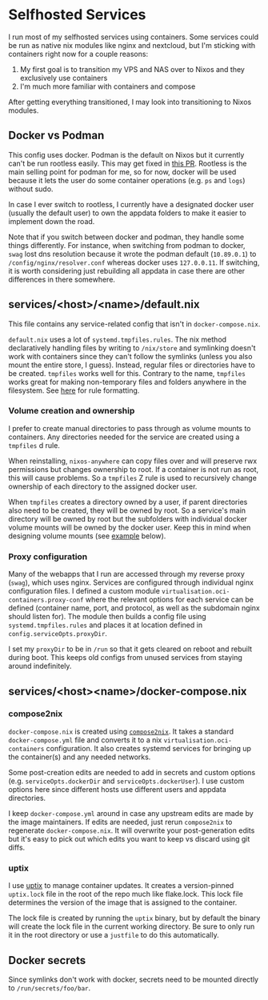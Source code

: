 # Selfhosted Services

I run most of my selfhosted services using containers. Some services could be run as native nix modules like nginx and nextcloud, but I'm sticking with containers right now for a couple reasons:

1. My first goal is to transition my VPS and NAS over to Nixos and they exclusively use containers
2. I'm much more familiar with containers and compose

After getting everything transitioned, I may look into transitioning to Nixos modules.

## Docker vs Podman

This config uses docker. Podman is the default on Nixos but it currently can't be run rootless easily. This may get fixed in [this PR](https://github.com/NixOS/nixpkgs/pull/368565). Rootless is the main selling point for podman for me, so for now, docker will be used because it lets the user do some container operations (e.g. `ps` and `logs`) without sudo.

In case I ever switch to rootless, I currently have a designated docker user (usually the default user) to own the appdata folders to make it easier to implement down the road.

Note that if you switch between docker and podman, they handle some things differently. For instance, when switching from podman to docker, `swag` lost dns resolution because it wrote the podman default (`10.89.0.1`) to `/config/nginx/resolver.conf` whereas docker uses `127.0.0.11`. If switching, it is worth considering just rebuilding all appdata in case there are other differences in there somewhere.

## services/\<host\>/\<name\>/default.nix

This file contains any service-related config that isn't in `docker-compose.nix`.

`default.nix` uses a lot of `systemd.tmpfiles.rules`. The nix method declaratively handling files by writing to `/nix/store` and symlinking doesn't work with containers since they can't follow the symlinks (unless you also mount the entire store, I guess). Instead, regular files or directories have to be created. `tmpfiles` works well for this. Contrary to the name, `tmpfiles` works great for making non-temporary files and folders anywhere in the filesystem. See [here](https://www.freedesktop.org/software/systemd/man/latest/tmpfiles.d.html) for rule formatting.

### Volume creation and ownership

I prefer to create manual directories to pass through as volume mounts to containers. Any directories needed for the service are created using a `tmpfiles` d rule.

When reinstalling, `nixos-anywhere` can copy files over and will preserve rwx permissions but changes ownership to root. If a container is not run as root, this will cause problems. So a `tmpfiles` Z rule is used to recursively change ownership of each directory to the assigned docker user.

When `tmpfiles` creates a directory owned by a user, if parent directories also need to be created, they will be owned by root. So a service's main directory will be owned by root but the subfolders with individual docker volume mounts will be owned by the docker user. Keep this in mind when designing volume mounts (see [example](#proxy-configuration) below).

### Proxy configuration

Many of the webapps that I run are accessed through my reverse proxy (`swag`), which uses nginx. Services are configured through individual nginx configuration files. I defined a custom module `virtualisation.oci-containers.proxy-conf` where the relevant options for each service can be defined (container name, port, and protocol, as well as the subdomain nginx should listen for). The module then builds a config file using `systemd.tmpfiles.rules` and places it at location defined in `config.serviceOpts.proxyDir`. 

I set my `proxyDir` to be in `/run` so that it gets cleared on reboot and rebuilt during boot. This keeps old configs from unused services from staying around indefinitely.

## services/\<host\>\<name\>/docker-compose.nix

### compose2nix
`docker-compose.nix` is created using [`compose2nix`](https://github.com/aksiksi/compose2nix). It takes a standard `docker-compose.yml` file and converts it to a nix `virtualisation.oci-containers` configuration. It also creates systemd services for bringing up the container(s) and any needed networks.

Some post-creation edits are needed to add in secrets and custom options (e.g. `serviceOpts.dockerDir` and `serviceOpts.dockerUser`). I use custom options here since different hosts use different users and appdata directories.

I keep `docker-compose.yml` around in case any upstream edits are made by the image maintainers. If edits are needed, just rerun `compose2nix` to regenerate `docker-compose.nix`. It will overwrite your post-generation edits but it's easy to pick out which edits you want to keep vs discard using git diffs.

### uptix

I use [uptix](https://github.com/luizribeiro/uptix) to manage container updates. It creates a version-pinned `uptix.lock` file in the root of the repo much like flake.lock. This lock file determines the version of the image that is assigned to the container.

The lock file is created by running the `uptix` binary, but by default the binary will create the lock file in the current working directory. Be sure to only run it in the root directory or use a `justfile` to do this automatically.

## Docker secrets

Since symlinks don't work with docker, secrets need to be mounted directly to `/run/secrets/foo/bar`.
